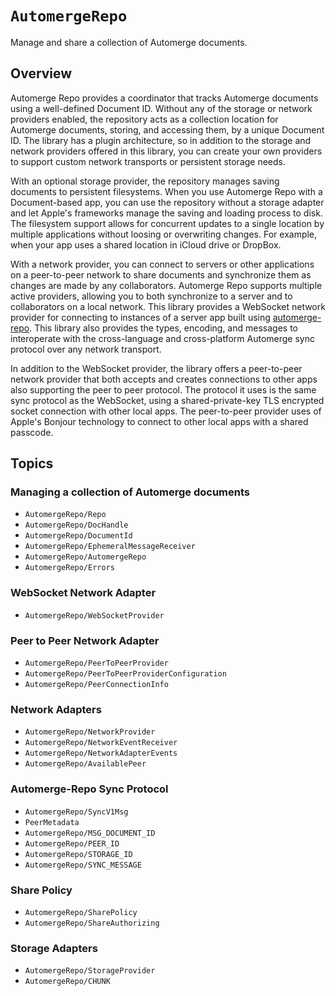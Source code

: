 # ``AutomergeRepo``

Manage and share a collection of Automerge documents.

## Overview

Automerge Repo provides a coordinator that tracks Automerge documents using a well-defined Document ID.
Without any of the storage or network providers enabled, the repository acts as a collection location for Automerge documents, storing, and accessing them, by a unique Document ID.
The library has a plugin architecture, so in addition to the storage and network providers offered in this library, you can create your own providers to support custom network transports or persistent storage needs.

With an optional storage provider, the repository manages saving documents to persistent filesystems.
When you use Automerge Repo with a Document-based app, you can use the repository without a storage adapter and let Apple's frameworks manage the saving and loading process to disk.
The filesystem support allows for concurrent updates to a single location by multiple applications without loosing or overwriting changes. 
For example, when your app uses a shared location in iCloud drive or DropBox.

With a network provider, you can connect to servers or other applications on a peer-to-peer network to share documents and synchronize them as changes are made by any collaborators.
Automerge Repo supports multiple active providers, allowing you to both synchronize to a server and to collaborators on a local network.
This library provides a WebSocket network provider for connecting to instances of a server app built using [automerge-repo](https://github.com/automerge/automerge-repo).
This library also provides the types, encoding, and messages to interoperate with the cross-language and cross-platform Automerge sync protocol over any network transport.

In addition to the WebSocket provider, the library offers a peer-to-peer network provider that both accepts and creates connections to other apps also supporting the peer to peer protocol.
The protocol it uses is the same sync protocol as the WebSocket, using a shared-private-key TLS encrypted socket connection with other local apps.
The peer-to-peer provider uses of Apple's Bonjour technology to connect to other local apps with a shared passcode. 

## Topics

### Managing a collection of Automerge documents

- ``AutomergeRepo/Repo``
- ``AutomergeRepo/DocHandle``
- ``AutomergeRepo/DocumentId``
- ``AutomergeRepo/EphemeralMessageReceiver``
- ``AutomergeRepo/AutomergeRepo``
- ``AutomergeRepo/Errors``

### WebSocket Network Adapter

- ``AutomergeRepo/WebSocketProvider``

### Peer to Peer Network Adapter

- ``AutomergeRepo/PeerToPeerProvider``
- ``AutomergeRepo/PeerToPeerProviderConfiguration``
- ``AutomergeRepo/PeerConnectionInfo``

### Network Adapters

- ``AutomergeRepo/NetworkProvider``
- ``AutomergeRepo/NetworkEventReceiver``
- ``AutomergeRepo/NetworkAdapterEvents``
- ``AutomergeRepo/AvailablePeer``

### Automerge-Repo Sync Protocol

- ``AutomergeRepo/SyncV1Msg``
- ``PeerMetadata``
- ``AutomergeRepo/MSG_DOCUMENT_ID``
- ``AutomergeRepo/PEER_ID``
- ``AutomergeRepo/STORAGE_ID``
- ``AutomergeRepo/SYNC_MESSAGE``

### Share Policy

- ``AutomergeRepo/SharePolicy``
- ``AutomergeRepo/ShareAuthorizing``

### Storage Adapters

- ``AutomergeRepo/StorageProvider``
- ``AutomergeRepo/CHUNK``

